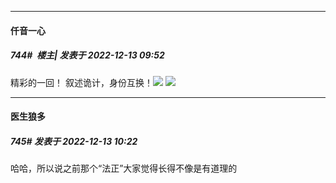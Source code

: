 

*****

####  仟音一心  
##### 744#         楼主| 发表于 2022-12-13 09:52

精彩的一回！
叙述诡计，身份互换！<img src="https://p.sda1.dev/8/6d6b340bdb66db9dbad31d307be73fff/CMP_20221213095129368.jpg" referrerpolicy="no-referrer">
<img src="https://p.sda1.dev/8/f7c1d6a98affafa9659a54bedef6558d/CMP_20221213095129416.jpg" referrerpolicy="no-referrer">



*****

####  医生狼多  
##### 745#       发表于 2022-12-13 10:22

哈哈，所以说之前那个“法正”大家觉得长得不像是有道理的

